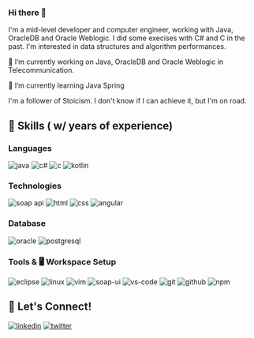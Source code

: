 ### Hi there 👋

I'm a mid-level developer and computer engineer, working with Java, OracleDB and Oracle Weblogic. I did some execises with C# and C in the past. I'm interested in data structures and algorithm performances. 

🔭 I’m currently working on Java, OracleDB and Oracle Weblogic in Telecommunication.

🌱 I’m currently learning Java Spring

I'm a follower of Stoicism. I don't know if I can achieve it, but I'm on road. 

## 🔨 Skills ( w/ years of experience)

### Languages

![java](https://img.shields.io/badge/Java_3-orange?logo=java&logoColor=white)
![c#](https://img.shields.io/badge/C%23_1-6a0dad?logo=c-sharp&logoColor=white)
![c](https://img.shields.io/badge/C_1-blue?logo=c&logoColor=white)
![kotlin](https://img.shields.io/badge/Kotlin_0-blueviolet?logo=kotlin&logoColor=white)

### Technologies

![soap api](https://img.shields.io/badge/SOAP_API_2-informational?logo=soap&logoColor=white)
![html](https://img.shields.io/badge/HTML_1-orange?logo=html5&logoColor=white)
![css](https://img.shields.io/badge/CSS_0-informational?logo=css3&logoColor=white)
![angular](https://img.shields.io/badge/Angular_0-red?&logo=angular&logoColor=white)

### Database

![oracle](https://img.shields.io/badge/Oracle_2-red?logo=oracle&logoColor=white)
![postgresql](https://img.shields.io/badge/PostgreSQL_1-informational?logo=postgresql&logoColor=white)

### Tools & 🖥️ Workspace Setup

![eclipse](https://img.shields.io/badge/Eclipse_3-2C2255?logo=eclipse&logoColor=white)
![linux](https://img.shields.io/badge/Linux_2-brightgreen?logo=linux&logoColor=black)
![vim](https://img.shields.io/badge/VIM_2-%2311AB00.svg?&logo=vim&logoColor=white)
![soap-ui](https://img.shields.io/badge/SOAPUI_2-yellow)
![vs-code](https://img.shields.io/badge/VS_Code_1-blue?&logo=visual-studio-code&logoColor=white)
![git](https://img.shields.io/badge/Git_1-red?logo=git&logoColor=white)
![github](https://img.shields.io/badge/GitHub_2-black?logo=gitHub&logoColor=white)
![npm](https://img.shields.io/badge/NPM_1-red?logo=npm)

## 🔗 Let's Connect!

[![linkedin](https://img.shields.io/badge/ahmetsaitpolat-informational?&style=for-the-badge&logo=linkedin)](https://www.linkedin.com/in/ahmetsaitpolat/)
[![twitter](https://img.shields.io/badge/ahmetsaitpolat-deepskyblue?&style=for-the-badge&logo=twitter&logoColor=white)](https://twitter.com/aspGLHF)
